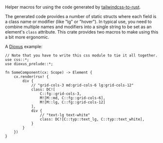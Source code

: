 Helper macros for using the code generated by
[tailwindcss-to-rust](https://crates.io/crates/tailwindcss-to-rust).

The generated code provides a number of static structs where each field is
a class name or modifier (like "lg" or "hover"). In typical use, you need
to combine multiple names and modifiers into a single string to be set as
an element's `class` attribute. This crate provides two macros to make
using this a bit more ergonomic.

A [Dioxus](https://dioxuslabs.com/) example:

```rust,ignore
// Note that you have to write this css module to tie it all together.
use css::*;
use dioxus_prelude::*;

fn SomeComponent(cx: Scope) -> Element {
    cx.render(rsx! {
        div {
            // "grid-cols-3 md:grid-cols-6 lg:grid-cols-12"
            class: DC![
                C::fg::grid-cols-3,
                M![M::md, C::fg::grid-cols-6],
                M![M::lg, C::fg::grid-cols-12]
            ],
            div {
                // "text-lg text-white"
                class: DC![C::typ::text_lg, C::typ::text_white],
            }
        }
    })
}
```
